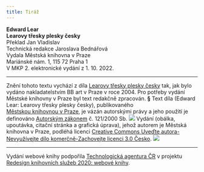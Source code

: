 ```yaml
---
title: Tiráž
---
```


**Edward Lear    
Learovy třesky plesky česky**  
Překlad Jan Vladislav  
Technická redakce Jaroslava Bednářová  
Vydala Městská knihovna v Praze  
Mariánské nám. 1, 115 72 Praha 1  
V MKP 2. elektronické vydání z 1. 10. 2022.

***

Znění tohoto textu vychází z díla [Learovy třesky plesky česky](https://search.mlp.cz/cz/titul/learovy-tresky-plesky-cesky/2390244/#/) tak, jak bylo vydáno nakladatelstvím BB art v Praze v roce 2004. Pro potřeby vydání Městské knihovny v Praze byl text redakčně zpracován.
**§**
Text díla (Edward Lear: Learovy třesky plesky česky), publikovaného [Městskou knihovnou v Praze](https://www.mlp.cz/cz/), je vázán autorskými právy a jeho použití je definováno [Autorským zákonem](https://www.mkcr.cz/predpisy-zakonu-709.html) č. 121/2000 Sb.
![](../Images/image001.jpg)
Vydání (obálka, upoutávka, citační stránka a grafická úprava), jehož autorem je Městská knihovna v Praze, podléhá licenci [Creative Commons Uveďte autora-Nevyužívejte dílo komerčně-Zachovejte licenci 3.0 Česko](https://creativecommons.org/licenses/by-nc-sa/3.0/cz/).
![](../Images/image002.jpg)

***

Vydání webové knihy podpořila [Technologická agentura ČR](https://www.tacr.cz/) v projektu [Redesign knihovních služeb 2020: webové knihy](https://starfos.tacr.cz/cs/project/TL04000391).